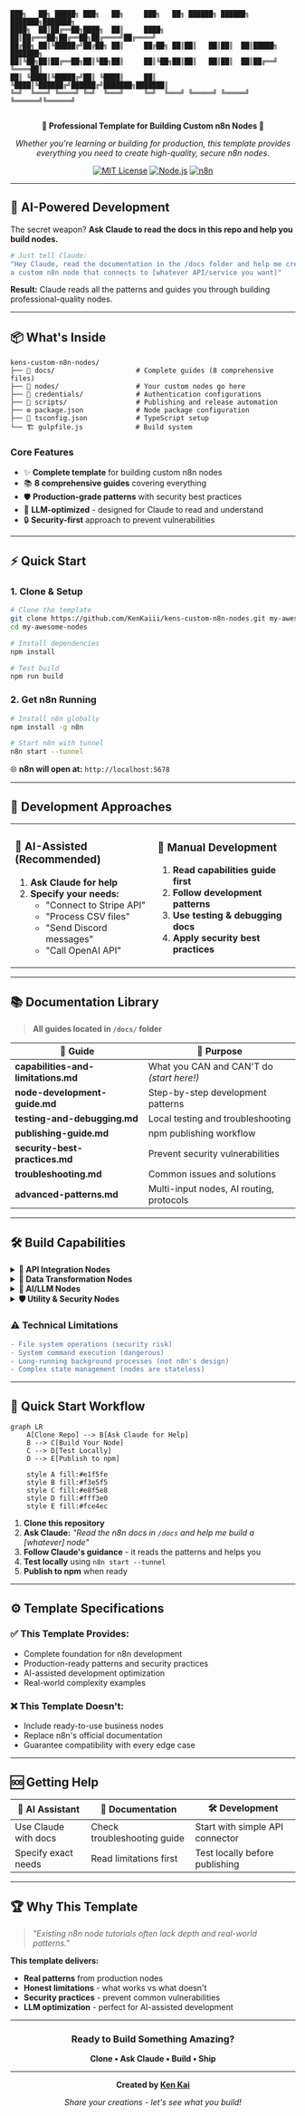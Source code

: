 ```
███╗   ██╗ █████╗ ███╗   ██╗     ███╗   ██╗ ██████╗ ██████╗ ███████╗███████╗
████╗  ██║██╔══██╗████╗  ██║     ████╗  ██║██╔═══██╗██╔══██╗██╔════╝██╔════╝
██╔██╗ ██║╚█████╔╝██╔██╗ ██║     ██╔██╗ ██║██║   ██║██║  ██║█████╗  ███████╗
██║╚██╗██║██╔══██╗██║╚██╗██║     ██║╚██╗██║██║   ██║██║  ██║██╔══╝  ╚════██║
██║ ╚████║╚█████╔╝██║ ╚████║     ██║ ╚████║╚██████╔╝██████╔╝███████╗███████║
╚═╝  ╚═══╝ ╚════╝ ╚═╝  ╚═══╝     ╚═╝  ╚═══╝ ╚═════╝ ╚═════╝ ╚══════╝╚══════╝
                                                                              
```

<div align="center">

**🚀 Professional Template for Building Custom n8n Nodes 🚀**

*Whether you're learning or building for production, this template provides everything you need to create high-quality, secure n8n nodes.*

[![MIT License](https://img.shields.io/badge/License-MIT-green.svg)](https://choosealicense.com/licenses/mit/)
[![Node.js](https://img.shields.io/badge/Node.js-20.15%2B-green)](https://nodejs.org/)
[![n8n](https://img.shields.io/badge/n8n-Community%20Nodes-ff4081)](https://n8n.io/)

</div>

---

## 🎯 **AI-Powered Development**

The secret weapon? **Ask Claude to read the docs in this repo and help you build nodes.**

```bash
# Just tell Claude:
"Hey Claude, read the documentation in the /docs folder and help me create 
a custom n8n node that connects to [whatever API/service you want]"
```

**Result:** Claude reads all the patterns and guides you through building professional-quality nodes.

---

## 📦 **What's Inside**

```
kens-custom-n8n-nodes/
├── 📁 docs/                    # Complete guides (8 comprehensive files)
├── 📁 nodes/                   # Your custom nodes go here
├── 📁 credentials/             # Authentication configurations  
├── 📁 scripts/                 # Publishing and release automation
├── ⚙️ package.json             # Node package configuration
├── 🔧 tsconfig.json            # TypeScript setup
└── 🏗️ gulpfile.js             # Build system
```

### **Core Features**
- ✨ **Complete template** for building custom n8n nodes
- 📚 **8 comprehensive guides** covering everything
- 🛡️ **Production-grade patterns** with security best practices
- 🤖 **LLM-optimized** - designed for Claude to read and understand
- 🔒 **Security-first** approach to prevent vulnerabilities

---

## ⚡ **Quick Start**

### **1. Clone & Setup**
```bash
# Clone the template
git clone https://github.com/KenKaiii/kens-custom-n8n-nodes.git my-awesome-nodes
cd my-awesome-nodes

# Install dependencies
npm install

# Test build
npm run build
```

### **2. Get n8n Running**
```bash
# Install n8n globally
npm install -g n8n

# Start n8n with tunnel
n8n start --tunnel
```

🌐 **n8n will open at:** `http://localhost:5678`

---

## 🧠 **Development Approaches**

<table>
<tr>
<td width="50%">

### **🤖 AI-Assisted (Recommended)**
1. **Ask Claude for help**
2. **Specify your needs:**
   - "Connect to Stripe API"
   - "Process CSV files"
   - "Send Discord messages"
   - "Call OpenAI API"

</td>
<td width="50%">

### **📖 Manual Development**
1. **Read capabilities guide first**
2. **Follow development patterns**
3. **Use testing & debugging docs**
4. **Apply security best practices**

</td>
</tr>
</table>

---

## 📚 **Documentation Library**

> **All guides located in `/docs/` folder**

| 📄 **Guide** | 🎯 **Purpose** |
|-------------|----------------|
| **capabilities-and-limitations.md** | What you CAN and CAN'T do *(start here!)* |
| **node-development-guide.md** | Step-by-step development patterns |
| **testing-and-debugging.md** | Local testing and troubleshooting |
| **publishing-guide.md** | npm publishing workflow |
| **security-best-practices.md** | Prevent security vulnerabilities |
| **troubleshooting.md** | Common issues and solutions |
| **advanced-patterns.md** | Multi-input nodes, AI routing, protocols |

---

## 🛠️ **Build Capabilities**

<details>
<summary><strong>📡 API Integration Nodes</strong></summary>

- REST API wrappers with authentication
- GraphQL integrations  
- Webhook processors
- Rate-limited API clients

</details>

<details>
<summary><strong>🔄 Data Transformation Nodes</strong></summary>

- JSON processors and validators
- Data formatting and cleaning
- Conditional routing
- Aggregation operations

</details>

<details>
<summary><strong>🤖 AI/LLM Nodes</strong></summary>

- Multi-model AI processors
- Intelligent content routing
- Context-aware processing
- Cost optimization patterns

</details>

<details>
<summary><strong>🛡️ Utility & Security Nodes</strong></summary>

- Protocol implementations
- State management systems
- Performance monitoring
- Security scanners

</details>

### **⚠️ Technical Limitations**
```diff
- File system operations (security risk)
- System command execution (dangerous)  
- Long-running background processes (not n8n's design)
- Complex state management (nodes are stateless)
```

---

## 🎯 **Quick Start Workflow**

```mermaid
graph LR
    A[Clone Repo] --> B[Ask Claude for Help]
    B --> C[Build Your Node]
    C --> D[Test Locally]
    D --> E[Publish to npm]
    
    style A fill:#e1f5fe
    style B fill:#f3e5f5
    style C fill:#e8f5e8
    style D fill:#fff3e0
    style E fill:#fce4ec
```

1. **Clone this repository**
2. **Ask Claude:** *"Read the n8n docs in `/docs` and help me build a [whatever] node"*
3. **Follow Claude's guidance** - it reads the patterns and helps you
4. **Test locally** using `n8n start --tunnel`
5. **Publish to npm** when ready

---

## ⚙️ **Template Specifications**

### **✅ This Template Provides:**
- Complete foundation for n8n development
- Production-ready patterns and security practices  
- AI-assisted development optimization
- Real-world complexity examples

### **❌ This Template Doesn't:**
- Include ready-to-use business nodes
- Replace n8n's official documentation
- Guarantee compatibility with every edge case

---

## 🆘 **Getting Help**

| 🤖 **AI Assistant** | 📖 **Documentation** | 🛠️ **Development** |
|---------------------|----------------------|---------------------|
| Use Claude with docs | Check troubleshooting guide | Start with simple API connector |
| Specify exact needs | Read limitations first | Test locally before publishing |

---

## 🏆 **Why This Template**

> *"Existing n8n node tutorials often lack depth and real-world patterns."*

**This template delivers:**
- **Real patterns** from production nodes
- **Honest limitations** - what works vs what doesn't  
- **Security practices** - prevent common vulnerabilities
- **LLM optimization** - perfect for AI-assisted development

---

<div align="center">

### **Ready to Build Something Amazing?**

**Clone • Ask Claude • Build • Ship**

---

**Created by [Ken Kai](https://youtube.com/@kenkaidoesai)**

*Share your creations - let's see what you build!*

</div>